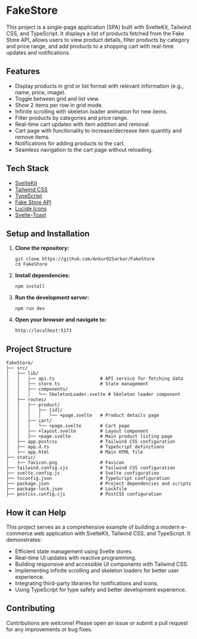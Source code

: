 # FakeStore

This project is a single-page application (SPA) built with SvelteKit, Tailwind CSS, and TypeScript. It displays a list of products fetched from the Fake Store API, allows users to view product details, filter products by category and price range, and add products to a shopping cart with real-time updates and notifications.

## Features

- Display products in grid or list format with relevant information (e.g., name, price, image).
- Toggle between grid and list view.
- Show 2 items per row in grid mode.
- Infinite scrolling with skeleton loader animation for new items.
- Filter products by categories and price range.
- Real-time cart updates with item addition and removal.
- Cart page with functionality to increase/decrease item quantity and remove items.
- Notifications for adding products to the cart.
- Seamless navigation to the cart page without reloading.

## Tech Stack

- [SvelteKit](https://kit.svelte.dev/)
- [Tailwind CSS](https://tailwindcss.com/)
- [TypeScript](https://www.typescriptlang.org/)
- [Fake Store API](https://fakestoreapi.com/)
- [Lucide Icons](https://lucide.dev/)
- [Svelte-Toast](https://github.com/zerodevx/svelte-toast)

## Setup and Installation

1. **Clone the repository:**

   ```
   git clone https://github.com/Ankur02Sarkar/FakeStore
   cd FakeStore
   ```

2. **Install dependencies:**

   ```
   npm install
   ```

3. **Run the development server:**

   ```
   npm run dev
   ```

4. **Open your browser and navigate to:**

   ```
   http://localhost:5173
   ```

## Project Structure

```
FakeStore/
├── src/
│   ├── lib/
│   │   ├── api.ts                 # API service for fetching data
│   │   ├── store.ts               # State management
│   │   ├── components/
│   │   │   └── SkeletonLoader.svelte # Skeleton loader component
│   ├── routes/
│   │   ├── product/
│   │   │   ├── [id]/
│   │   │   │   └── +page.svelte   # Product details page
│   │   ├── cart/
│   │   │   └── +page.svelte       # Cart page
│   │   ├── +layout.svelte         # Layout component
│   │   ├── +page.svelte           # Main product listing page
│   ├── app.postcss                # Tailwind CSS configuration
│   ├── app.d.ts                   # TypeScript definitions
│   ├── app.html                   # Main HTML file
├── static/
│   ├── favicon.png                # Favicon
├── tailwind.config.cjs            # Tailwind CSS configuration
├── svelte.config.js               # Svelte configuration
├── tsconfig.json                  # TypeScript configuration
├── package.json                   # Project dependencies and scripts
├── package-lock.json              # Lockfile
├── postcss.config.cjs             # PostCSS configuration

```

## How it can Help

This project serves as a comprehensive example of building a modern e-commerce web application with SvelteKit, Tailwind CSS, and TypeScript. It demonstrates:

- Efficient state management using Svelte stores.
- Real-time UI updates with reactive programming.
- Building responsive and accessible UI components with Tailwind CSS.
- Implementing infinite scrolling and skeleton loaders for better user experience.
- Integrating third-party libraries for notifications and icons.
- Using TypeScript for type safety and better development experience.

## Contributing

Contributions are welcome! Please open an issue or submit a pull request for any improvements or bug fixes.
